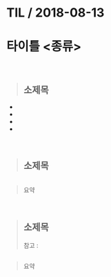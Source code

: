 # TIL   / 2018-08-13

  # 타이틀 <종류>

<br>

>## 소제목
+ 
+ 
+ 
+ 

<br>

>## 소제목

```csharp

```
>요약

<br>

>## 소제목
> 참고 :
```csharp

```
> 요약

<br>

